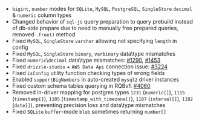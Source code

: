 - `bigint`, `number` modes for `SQLite`, `MySQL`, `PostgreSQL`, `SingleStore` `decimal` & `numeric` column types  
- Changed behavior of `sql-js` query preparation to query prebuild instead of db-side prepare due to need to manually free prepared queries, removed `.free()` method  
- Fixed `MySQL`, `SingleStore` `varchar` allowing not specifying `length` in config  
- Fixed `MySQL`, `SingleStore` `binary`, `varbinary` data\\type mismatches  
- Fixed `numeric`\\`decimal` data\\type mismatches: [#1290](https://github.com/drizzle-team/drizzle-orm/issues/1290), [#1453](https://github.com/drizzle-team/drizzle-orm/issues/1453)  
- Fixed `drizzle-studio` + `AWS Data Api` connection issue: [#3224](https://github.com/drizzle-team/drizzle-orm/issues/3224)  
- Fixed `isConfig` utility function checking types of wrong fields  
- Enabled `supportBigNumbers` in auto-created `mysql2` driver instances  
- Fixed custom schema tables querying in RQBv1: [#4060](https://github.com/drizzle-team/drizzle-orm/issues/4060)  
- Removed in-driver mapping for postgres types `1231` (`numeric[]`), `1115` (`timestamp[]`), `1185` (`timestamp_with_timezone[]`), `1187` (`interval[]`), `1182` (`date[]`), preventing precision loss and data\\type mismatches  
- Fixed `SQLite` `buffer`-mode `blob` sometimes returning `number[]`